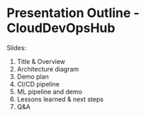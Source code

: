 # Presentation Outline - CloudDevOpsHub

Slides:
1. Title & Overview
2. Architecture diagram
3. Demo plan
4. CI/CD pipeline
5. ML pipeline and demo
6. Lessons learned & next steps
7. Q&A
